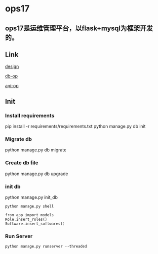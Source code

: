 # ops17
ops17是运维管理平台，以flask+mysql为框架开发的。
------

## Link
[design](/docs/design.md)

[db-op](/docs/db.md)

[api-op](/docs/api.md)

## Init
### Install requirements
pip install -r requirements/requirements.txt
python manage.py db init

### Migrate db
python manage.py db migrate

### Create db file
python manage.py db upgrade

### init db
python manage.py init_db

```shell
python manage.py shell   

from app import models
Role.insert_roles()
Software.insert_softwares()
```

### Run Server
```shell
python manage.py runserver --threaded
```